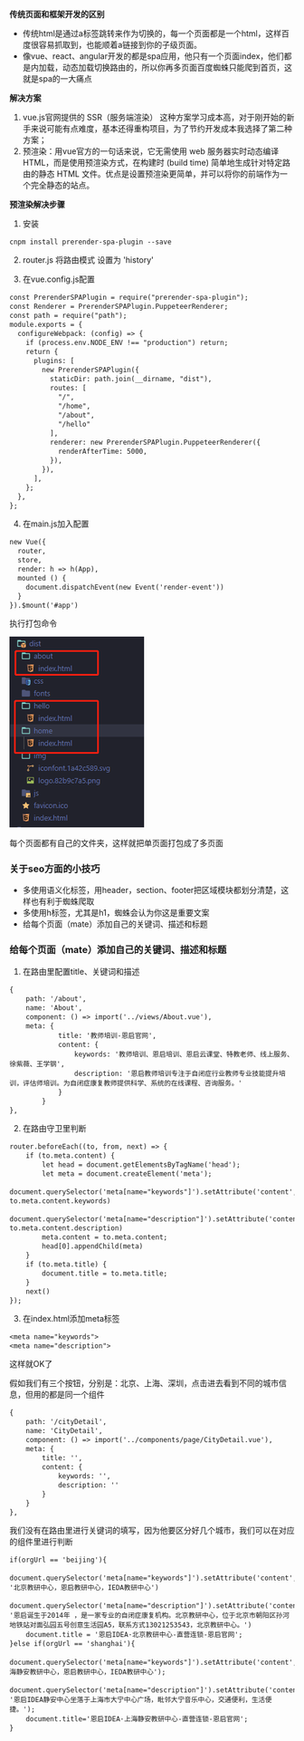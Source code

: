 **传统页面和框架开发的区别**

- 传统html是通过a标签跳转来作为切换的，每一个页面都是一个html，这样百度很容易抓取到，也能顺着a链接到你的子级页面。
- 像vue、react、angular开发的都是spa应用，他只有一个页面index，他们都是内加载，动态加载切换路由的，所以你再多页面百度蜘蛛只能爬到首页，这就是spa的一大痛点

**解决方案**

1. vue.js官网提供的 SSR（服务端渲染） 这种方案学习成本高，对于刚开始的新手来说可能有点难度，基本还得重构项目，为了节约开发成本我选择了第二种方案；
2. 预渲染：用vue官方的一句话来说，它无需使用 web 服务器实时动态编译 HTML，而是使用预渲染方式，在构建时 (build time) 简单地生成针对特定路由的静态 HTML 文件。优点是设置预渲染更简单，并可以将你的前端作为一个完全静态的站点。

**预渲染解决步骤**

1. 安装

```
cnpm install prerender-spa-plugin --save
```

2. router.js 将路由模式 设置为 'history'

3. 在vue.config.js配置

```
const PrerenderSPAPlugin = require("prerender-spa-plugin");
const Renderer = PrerenderSPAPlugin.PuppeteerRenderer;
const path = require("path");
module.exports = {
  configureWebpack: (config) => {
    if (process.env.NODE_ENV !== "production") return;
    return {
      plugins: [
        new PrerenderSPAPlugin({
          staticDir: path.join(__dirname, "dist"),
          routes: [
          	"/",
            "/home",
            "/about",
            "/hello"
          ],
          renderer: new PrerenderSPAPlugin.PuppeteerRenderer({
            renderAfterTime: 5000,
          }),
        }),
      ],
    };
  },
};

```

4. 在main.js加入配置

```
new Vue({
  router,
  store,
  render: h => h(App),
  mounted () {
    document.dispatchEvent(new Event('render-event'))
  }
}).$mount('#app')
```

执行打包命令

![企业微信截图_16062002553453](assets/vue项目不被百度收录怎么办、seo优化问题/企业微信截图_16062002553453.png)

每个页面都有自己的文件夹，这样就把单页面打包成了多页面

### 关于seo方面的小技巧

- 多使用语义化标签，用header，section、footer把区域模块都划分清楚，这样也有利于蜘蛛爬取
- 多使用h标签，尤其是h1，蜘蛛会认为你这是重要文案
- 给每个页面（mate）添加自己的关键词、描述和标题

### 给每个页面（mate）添加自己的关键词、描述和标题

1. 在路由里配置title、关键词和描述

```
{
    path: '/about',
    name: 'About',
    component: () => import('../views/About.vue'),
    meta: {
			title: '教师培训-恩启官网',
			content: {
				keywords: '教师培训、恩启培训、恩启云课堂、特教老师、线上服务、徐紫薇、王学钢',
				description: '恩启教师培训专注于自闭症行业教师专业技能提升培训，评估师培训。为自闭症康复教师提供科学、系统的在线课程、咨询服务。'
			}
		}
},
```

2. 在路由守卫里判断

```
router.beforeEach((to, from, next) => {
	if (to.meta.content) {
		let head = document.getElementsByTagName('head');
		let meta = document.createElement('meta');
		document.querySelector('meta[name="keywords"]').setAttribute('content', to.meta.content.keywords)
		document.querySelector('meta[name="description"]').setAttribute('content', to.meta.content.description)
		meta.content = to.meta.content;
		head[0].appendChild(meta)
	}
	if (to.meta.title) {
		document.title = to.meta.title;
	}
	next()
});
```

3. 在index.html添加meta标签

```
<meta name="keywords"> 
<meta name="description"> 
```

这样就OK了

假如我们有三个按钮，分别是：北京、上海、深圳，点击进去看到不同的城市信息，但用的都是同一个组件

```
{
	path: '/cityDetail',
	name: 'CityDetail',
	component: () => import('../components/page/CityDetail.vue'),
	meta: {
		title: '',
		content: {
			keywords: '',
			description: ''
		}
	}
},
```

我们没有在路由里进行关键词的填写，因为他要区分好几个城市，我们可以在对应的组件里进行判断

```
if(orgUrl == 'beijing'){
	document.querySelector('meta[name="keywords"]').setAttribute('content', '北京教研中心，恩启教研中心，IEDA教研中心')
	document.querySelector('meta[name="description"]').setAttribute('content', '恩启诞生于2014年 ，是一家专业的自闭症康复机构。北京教研中心，位于北京市朝阳区孙河地铁站对面弘园五号创意生活园A5，联系方式13021253543，北京教研中心。')
	document.title = '恩启IDEA·北京教研中心-直营连锁-恩启官网';
}else if(orgUrl == 'shanghai'){
	document.querySelector('meta[name="keywords"]').setAttribute('content','上海静安教研中心，恩启教研中心，IEDA教研中心');
	document.querySelector('meta[name="description"]').setAttribute('content', '恩启IDEA静安中心坐落于上海市大宁中心广场，毗邻大宁音乐中心，交通便利，生活便捷。');
	document.title='恩启IDEA·上海静安教研中心-直营连锁-恩启官网';
}
```

